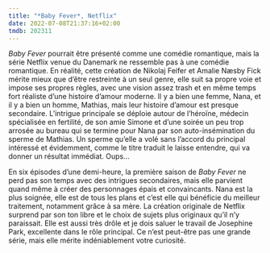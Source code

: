 ```yaml
---
title: "*Baby Fever*, Netflix"
date: 2022-07-08T21:37:16+02:00
tmdb: 202311 
---
```


*Baby Fever* pourrait être présenté comme une comédie romantique, mais la série Netflix venue du Danemark ne ressemble pas à une comédie romantique. En réalité, cette création de Nikolaj Feifer et Amalie Næsby Fick mérite mieux que d’être restreinte à un seul genre, elle suit sa propre voie et impose ses propres règles, avec une vision assez trash et en même temps fort réaliste d’une histoire d’amour moderne. Il y a bien une femme, Nana, et il y a bien un homme, Mathias, mais leur histoire d’amour est presque secondaire. L’intrigue principale se déploie autour de l’héroïne, médecin spécialisée en fertilité, de son amie Simone et d’une soirée un peu trop arrosée au bureau qui se termine pour Nana par son auto-insémination du sperme de Mathias. Un sperme qu’elle a volé sans l’accord du principal intéressé et évidemment, comme le titre traduit le laisse entendre, qui va donner un résultat immédiat. Oups…

En six épisodes d’une demi-heure, la première saison de *Baby Fever* ne perd pas son temps avec des intrigues secondaires, mais elle parvient quand même à créer des personnages épais et convaincants. Nana est la plus soignée, elle est de tous les plans et c’est elle qui bénéficie du meilleur traitement, notamment grâce à sa mère. La création originale de Netflix surprend par son ton libre et le choix de sujets plus originaux qu’il n’y paraissait. Elle est aussi très drôle et je dois saluer le travail de Josephine Park, excellente dans le rôle principal. Ce n’est peut-être pas une grande série, mais elle mérite indéniablement votre curiosité. 